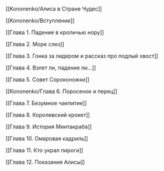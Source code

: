 [[Kononenko/Алиса в Стране Чудес]]

[[Kononenko/Вступление]]

[[Глава 1. Падение в кроличью нору]]

[[Глава 2. Море слез]]

[[Глава 3. Гонка за лидером и рассказ про подлый хвост]]

[[Глава 4. Взлет ли, падение ли...]]

[[Глава 5. Совет Сороконожки]]

[[Kononenko/Глава 6. Поросенок и перец]]

[[Глава 7. Безумное чаепитие]]

[[Глава 8. Королевский крокет]]

[[Глава 9. История Минтакраба]]

[[Глава 10. Омаровая кадриль]]

[[Глава 11. Кто украл пироги]]

[[Глава 12. Показания Алисы]]
